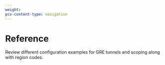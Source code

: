 ```yaml
---
weight:
pcx-content-type: navigation
---
```


# Reference

Review different configuration examples for GRE tunnels and scoping along with region codes.

<DirectoryListing path="/reference" />
